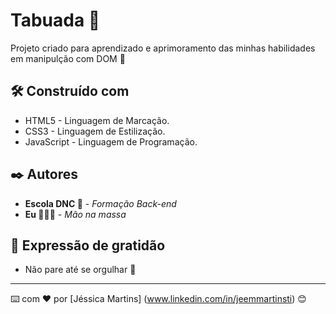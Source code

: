 # Tabuada 🧮

Projeto criado para aprendizado e aprimoramento das minhas habilidades em manipulção com DOM 🚀

## 🛠️ Construído com

* HTML5 - Linguagem de Marcação.
* CSS3 - Linguagem de Estilização.
* JavaScript - Linguagem de Programação.

## ✒️ Autores

* **Escola DNC 🤘** - *Formação Back-end*
* **Eu 👩🏻‍💻** - *Mão na massa* 

## 🎁 Expressão de gratidão

* Não pare até se orgulhar 🌻

---
⌨️ com ❤️ por [Jéssica Martins] (www.linkedin.com/in/jeemmartinsti) 😊
